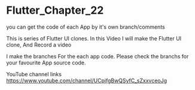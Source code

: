 # Flutter_Chapter_22 
you can get the code of each App by it's own branch/comments

This is series of Flutter UI clones. In this  Video I will make the Flutter UI clone, And  Record a video

I make the branches For the each app code.
Please check the branchs for your favourite App source code.


YouTube channel links
https://www.youtube.com/channel/UCpjfgBwQSyfC_sZxxvceoJg
